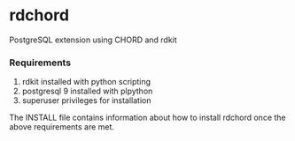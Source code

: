 rdchord
=======

PostgreSQL extension using CHORD and rdkit
<h3>Requirements</h3>
<ol>
<li>rdkit installed with python scripting
<li>postgresql 9 installed with plpython
<li>superuser privileges for installation
</ol>
The INSTALL file contains information about how to install rdchord
once the above requirements are met.
